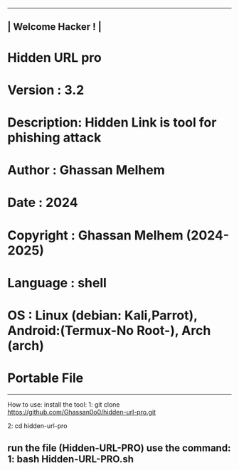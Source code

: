 ---------------------
|  Welcome Hacker ! |
---------------------
# Hidden URL pro
# Version    : 3.2
# Description: Hidden Link is tool for phishing attack
# Author     : Ghassan Melhem
# Date       : 2024
# Copyright  : Ghassan Melhem (2024-2025)
# Language   : shell
# OS         : Linux (debian: Kali,Parrot), Android:(Termux-No Root-), Arch (arch)
# Portable File
---------------------------------------------
How to use:
install the tool:
1:
git clone https://github.com/Ghassan0o0/hidden-url-pro.git

2:
cd hidden-url-pro

run the file (Hidden-URL-PRO)
use the command:
1:
bash Hidden-URL-PRO.sh
---------------------------------------------
